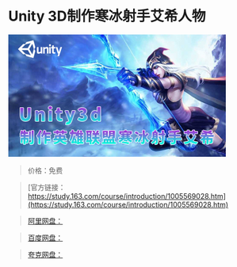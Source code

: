 # Unity 3D制作寒冰射手艾希人物

![img](../../../assets/study163/free/472ed424-a326-4221-bece-6bb78d24db65.jpg)

> 价格：免费

> [官方链接：https://study.163.com/course/introduction/1005569028.htm](https://study.163.com/course/introduction/1005569028.htm)

> [阿里网盘：]()

> [百度网盘：]()

> [夸克网盘：]()
